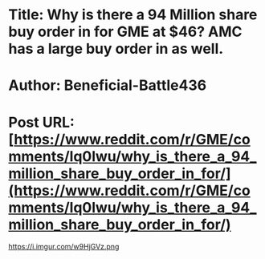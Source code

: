 # Title: Why is there a 94 Million share buy order in for GME at $46? AMC has a large buy order in as well.
# Author: Beneficial-Battle436
# Post URL: [https://www.reddit.com/r/GME/comments/lq0lwu/why_is_there_a_94_million_share_buy_order_in_for/](https://www.reddit.com/r/GME/comments/lq0lwu/why_is_there_a_94_million_share_buy_order_in_for/)


https://i.imgur.com/w9HjGVz.png
